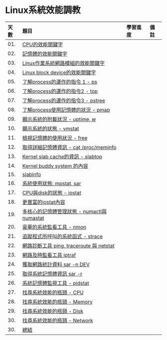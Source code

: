 # Linux系統效能調教

天數 | 題目 | 學習進度 | 備註
| :- | :- | :- | :- |
| 01. | [CPU的效能關鍵字](https://ithelp.ithome.com.tw/articles/10098922) | | 
| 02. | [記憶體的效能關鍵字](https://ithelp.ithome.com.tw/articles/10098981) | | 
| 03. | [Linux作業系統網路模組的效能關鍵字](https://ithelp.ithome.com.tw/articles/10099141) | | 
| 04. | [Linux block device的效能關鍵字](https://ithelp.ithome.com.tw/articles/10099357) | | 
| 05. | [了解process的運作的指令 1 - ps](https://ithelp.ithome.com.tw/articles/10099569) | | 
| 06. | [了解process的運作的指令2 - top](https://ithelp.ithome.com.tw/articles/10099721) | | 
| 07. | [了解process的運作的指令3 - pstree](https://ithelp.ithome.com.tw/articles/10099916) | | 
| 08. | [了解process使用記憶體的狀況 - pmap](https://ithelp.ithome.com.tw/articles/10100197) | | 
| 09. | [顯示系統的附載狀況 - uptime, w](https://ithelp.ithome.com.tw/articles/10100442) | | 
| 10. | [顯示系統的狀態 - vmstat](https://ithelp.ithome.com.tw/articles/10100636) | | 
| 11. | [檢視記憶體的使用狀況 - free](https://ithelp.ithome.com.tw/articles/10101035) | | 
| 12. | [取得詳細記憶體資訊 - cat /proc/meminfo](https://ithelp.ithome.com.tw/articles/10101160) | | 
| 13. | [Kernel slab cache的資訊 - slabtop](https://ithelp.ithome.com.tw/articles/10101341) | | 
| 14. | [Kernel buddy system 的內容](https://ithelp.ithome.com.tw/articles/10101823) | | 
| 15. | [slabinfo](https://ithelp.ithome.com.tw/articles/10102045) | | 
| 16. | [系統使用狀態: mpstat, sar](https://ithelp.ithome.com.tw/articles/10102222) | | 
| 17. | [CPU與disk的狀態 - iostat](https://ithelp.ithome.com.tw/articles/10102685) | | 
| 18. | [更豐富的iostat內容](https://ithelp.ithome.com.tw/articles/10102987) | | 
| 19. | [多核心的記憶體管理狀態 - numactl與numastat](https://ithelp.ithome.com.tw/articles/10103329) | | 
| 20. | [豪華的系統監看工具 - nmon](https://ithelp.ithome.com.tw/articles/10103689) | | 
| 21. | [追蹤程式所呼叫的系統函式 - strace](https://ithelp.ithome.com.tw/articles/10103953) | | 
| 22. | [網路診斷工具 ping, traceroute 與 netstat](https://ithelp.ithome.com.tw/articles/10104253) | | 
| 23. | [網路及時監看工具 iptraf](https://ithelp.ithome.com.tw/articles/10104662) | | 
| 24. | [獲取網路統計資料 sar -n DEV](https://ithelp.ithome.com.tw/articles/10104912) | | 
| 25. | [取得系統記憶體資訊 sar -r](https://ithelp.ithome.com.tw/articles/10105353) | | 
| 26. | [系統記憶體監視工具 - pidstat](https://ithelp.ithome.com.tw/articles/10105771) | | 
| 27. | [找尋系統效能的瓶頸 - CPU](https://ithelp.ithome.com.tw/articles/10105861) | | 
| 28. | [找尋系統效能的瓶頸 - Memory](https://ithelp.ithome.com.tw/articles/10106173) | | 
| 29. | [找尋系統效能的瓶頸 - Disk](https://ithelp.ithome.com.tw/articles/10106596) | | 
| 30. | [找尋系統效能的瓶頸 - Network](https://ithelp.ithome.com.tw/articles/10106950) | | 
| 30. | [總結](https://ithelp.ithome.com.tw/articles/10108031) | | 
